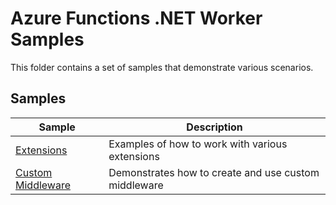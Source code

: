 # Azure Functions .NET Worker Samples

This folder contains a set of samples that demonstrate various scenarios.

## Samples

|Sample |Description  |
--- | --- 
|[Extensions](./Extensions)| Examples of how to work with various extensions|
|[Custom Middleware](./CustomMiddleware)| Demonstrates how to create and use custom middleware|